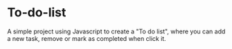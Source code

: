 # To-do-list
A simple project using Javascript to create a "To do list", where you can add a new task, remove or mark as completed when click it.
